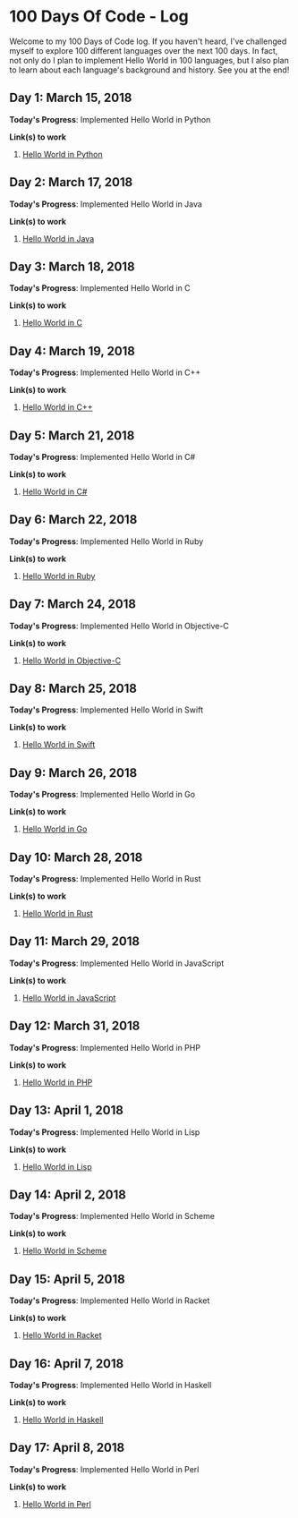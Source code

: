 # 100 Days Of Code - Log

Welcome to my 100 Days of Code log. If you haven't heard, I've challenged myself
to explore 100 different languages over the next 100 days. In fact, not only
do I plan to implement Hello World in 100 languages, but I also plan to learn
about each language's background and history. See you at the end!

## Day 1: March 15, 2018

**Today's Progress**: Implemented Hello World in Python

**Link(s) to work**
1. [Hello World in Python](https://therenegadecoder.com/code/python/hello-world-in-python/)

## Day 2: March 17, 2018

**Today's Progress**: Implemented Hello World in Java

**Link(s) to work**
1. [Hello World in Java](https://therenegadecoder.com/code/java/hello-world-in-java/)

## Day 3: March 18, 2018

**Today's Progress**: Implemented Hello World in C

**Link(s) to work**
1. [Hello World in C](https://therenegadecoder.com/code/hello-world-in-c/)

## Day 4: March 19, 2018

**Today's Progress**: Implemented Hello World in C++

**Link(s) to work**
1. [Hello World in C++](https://therenegadecoder.com/code/hello-world-in-c-plus-plus/)

## Day 5: March 21, 2018

**Today's Progress**: Implemented Hello World in C#

**Link(s) to work**
1. [Hello World in C#](https://therenegadecoder.com/code/hello-world-in-c-sharp/)

## Day 6: March 22, 2018

**Today's Progress**: Implemented Hello World in Ruby

**Link(s) to work**
1. [Hello World in Ruby](https://therenegadecoder.com/code/hello-world-in-ruby/)

## Day 7: March 24, 2018

**Today's Progress**: Implemented Hello World in Objective-C

**Link(s) to work**
1. [Hello World in Objective-C](https://therenegadecoder.com/code/hello-world-in-objective-c/)

## Day 8: March 25, 2018

**Today's Progress**: Implemented Hello World in Swift

**Link(s) to work**
1. [Hello World in Swift](https://therenegadecoder.com/code/hello-world-in-swift/)

## Day 9: March 26, 2018

**Today's Progress**: Implemented Hello World in Go

**Link(s) to work**
1. [Hello World in Go](https://therenegadecoder.com/code/hello-world-in-go/)

## Day 10: March 28, 2018

**Today's Progress**: Implemented Hello World in Rust

**Link(s) to work**
1. [Hello World in Rust](https://therenegadecoder.com/code/hello-world-in-rust/)

## Day 11: March 29, 2018

**Today's Progress**: Implemented Hello World in JavaScript

**Link(s) to work**
1. [Hello World in JavaScript](https://therenegadecoder.com/code/python/hello-world-in-javascript/)

## Day 12: March 31, 2018

**Today's Progress**: Implemented Hello World in PHP

**Link(s) to work**
1. [Hello World in PHP](https://therenegadecoder.com/code/python/hello-world-in-php/)

## Day 13: April 1, 2018

**Today's Progress**: Implemented Hello World in Lisp

**Link(s) to work**
1. [Hello World in Lisp](https://therenegadecoder.com/code/python/hello-world-in-lisp/)

## Day 14: April 2, 2018

**Today's Progress**: Implemented Hello World in Scheme

**Link(s) to work**
1. [Hello World in Scheme](https://therenegadecoder.com/code/python/hello-world-in-scheme/)

## Day 15: April 5, 2018

**Today's Progress**: Implemented Hello World in Racket

**Link(s) to work**
1. [Hello World in Racket](https://therenegadecoder.com/code/python/hello-world-in-racket/)

## Day 16: April 7, 2018

**Today's Progress**: Implemented Hello World in Haskell

**Link(s) to work**
1. [Hello World in Haskell](https://therenegadecoder.com/code/python/hello-world-in-haskell/)

## Day 17: April 8, 2018

**Today's Progress**: Implemented Hello World in Perl

**Link(s) to work**
1. [Hello World in Perl](https://therenegadecoder.com/code/python/hello-world-in-perl/)
